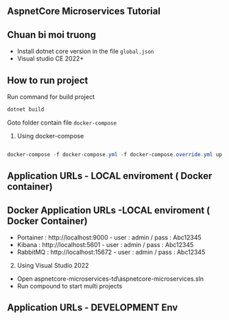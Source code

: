 ## AspnetCore Microservices Tutorial

## Chuan bi moi truong 
* Install dotnet core version in the file `global.json`
* Visual studio CE 2022+

## How to run project

Run command for build project 

```powershell
dotnet build
```
Goto folder contain file `docker-compose`

1. Using docker-compose

```Powershell

docker-compose -f docker-compose.yml -f docker-compose.override.yml up -d --remove-orphans

```
## Application URLs - LOCAL enviroment ( Docker container)

## Docker Application URLs -LOCAL enviroment ( Docker Container)

- Portainer : http://localhost:9000 - user : admin / pass : Abc12345
- Kibana : http://localhost:5601 - user : admin / pass : Abc12345
- RabbitMQ : http://localhost:15672 - user : admin / pass : Abc12345

2. Using Visual Studio 2022
- Open aspnetcore-microservices-td\aspnetcore-microservices.sln
- Run compound to start multi projects

## Application URLs - DEVELOPMENT Env 
